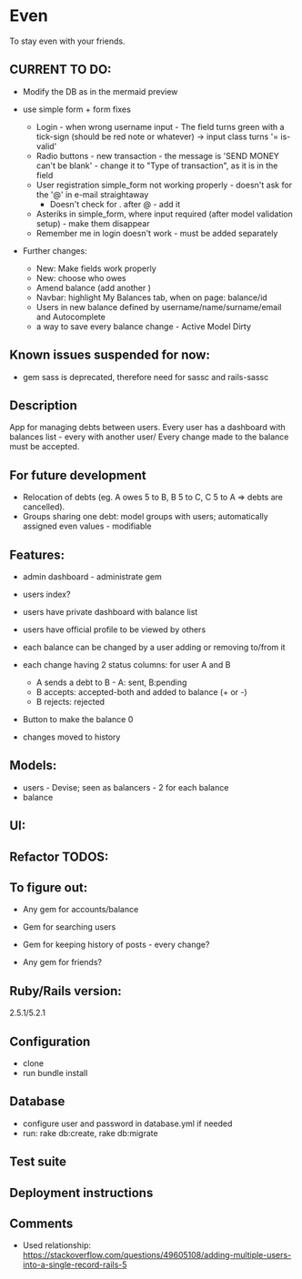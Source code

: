# Even
To stay even with your friends.

## CURRENT TO DO:
- Modify the DB as in the mermaid preview
- use simple form + form fixes
  - Login - when wrong username input - The field turns green with a tick-sign (should be red note or whatever) -> input class turns '= is-valid'
  - Radio buttons - new transaction - the message is 'SEND MONEY can't be blank' - change it to "Type of transaction", as it is in the field
  - User registration simple_form not working properly - doesn't ask for the '@' in e-mail straightaway 
    - Doesn't check for . after @ - add it
  - Asteriks in simple_form, where input required (after model validation setup) - make them disappear
  - Remember me in login doesn't work - must be added separately

- Further changes:    
    - New: Make fields work properly
    - New: choose who owes
    - Amend balance (add another )
    - Navbar: highlight My Balances tab, when on page: balance/id    
    - Users in new balance defined by username/name/surname/email and Autocomplete    
    - a way to save every balance change - Active Model Dirty

## Known issues suspended for now:
- gem sass is deprecated, therefore need for sassc and rails-sassc

## Description
App for managing debts between users. Every user has a dashboard with balances list - every with another user/ Every change made to the balance must be accepted.

## For future development
- Relocation of debts (eg. A owes 5 to B, B 5 to C, C 5 to A => debts are cancelled).
- Groups sharing one debt: model groups with users; automatically assigned even values - modifiable

## Features:
- admin dashboard - administrate gem
- users index?
- users have private dashboard with balance list
- users have official profile to be viewed by others

- each balance can be changed by a user adding or removing to/from it
- each change having 2 status columns: for user A and B
  - A sends a debt to B - A: sent, B:pending
  - B accepts: accepted-both and added to balance (+ or -)
  - B rejects: rejected
- Button to make the balance 0
- changes moved to history

## Models:
- users - Devise; seen as balancers - 2 for each balance
- balance

## UI:

## Refactor TODOS:

## To figure out:
- Any gem for accounts/balance
- Gem for searching users
- Gem for keeping history of posts - every change?

- Any gem for friends?

## Ruby/Rails version:
2.5.1/5.2.1

## Configuration
- clone
- run bundle install

## Database
- configure user and password in database.yml if needed
- run: rake db:create, rake db:migrate

## Test suite
## Deployment instructions

## Comments
- Used relationship: https://stackoverflow.com/questions/49605108/adding-multiple-users-into-a-single-record-rails-5
